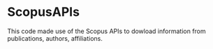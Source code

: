 # ScopusAPIs
This code made use of the Scopus APIs to dowload information from publications, authors, affiliations.
